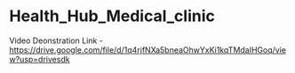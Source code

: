 # Health_Hub_Medical_clinic


Video Deonstration Link - https://drive.google.com/file/d/1q4rjfNXa5bneaOhwYxKi1kqTMdaIHGoq/view?usp=drivesdk
